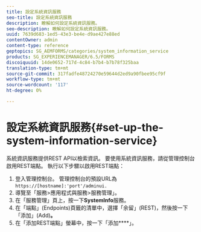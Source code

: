 ```yaml
---
title: 設定系統資訊服務
seo-title: 設定系統資訊服務
description: 瞭解如何設定系統資訊服務。
seo-description: 瞭解如何設定系統資訊服務。
uuid: 7639d683-1ed5-43e3-be4e-d9ae427e88ed
contentOwner: admin
content-type: reference
geptopics: SG_AEMFORMS/categories/system_information_service
products: SG_EXPERIENCEMANAGER/6.5/FORMS
discoiquuid: 14de0652-717d-4c84-b7b4-b7b78f325baa
translation-type: tm+mt
source-git-commit: 317fadfe48724270e59644d2ed9a90fbee95cf9f
workflow-type: tm+mt
source-wordcount: '117'
ht-degree: 0%

---
```



# 設定系統資訊服務{#set-up-the-system-information-service}

系統資訊服務提供REST API以檢索資訊。 要使用系統資訊服務，請從管理控制台啟用REST端點。 執行以下步驟以啟用REST端點：

1. 登入管理控制台。 管理控制台的預設URL為`https://[hostname]:'port'/adminui.`
1. 導覽至「服務>應用程式與服務>服務管理」。
1. 在「服務管理」頁上，按一下&#x200B;**SystemInfo**&#x200B;服務。
1. 在「端點」(Endpoints)頁籤的清單中，選擇「余留」(REST)，然後按一下「添加」(Add)**。**
1. 在「添加REST端點」螢幕中，按一下「添加&#x200B;****」。

